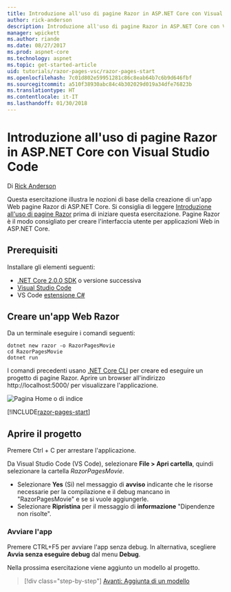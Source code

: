 ```yaml
---
title: Introduzione all'uso di pagine Razor in ASP.NET Core con Visual Studio Code
author: rick-anderson
description: Introduzione all'uso di pagine Razor in ASP.NET Core con Visual Studio Code
manager: wpickett
ms.author: riande
ms.date: 08/27/2017
ms.prod: aspnet-core
ms.technology: aspnet
ms.topic: get-started-article
uid: tutorials/razor-pages-vsc/razor-pages-start
ms.openlocfilehash: 7c01d802e59951281c86c8eab64b7c6b9d646fbf
ms.sourcegitcommit: a510f38930abc84c4b302029d019a34dfe76823b
ms.translationtype: HT
ms.contentlocale: it-IT
ms.lasthandoff: 01/30/2018
---
```

# <a name="getting-started-with-razor-pages-in-aspnet-core-with-visual-studio-code"></a>Introduzione all'uso di pagine Razor in ASP.NET Core con Visual Studio Code

Di [Rick Anderson](https://twitter.com/RickAndMSFT)

Questa esercitazione illustra le nozioni di base della creazione di un'app Web pagine Razor di ASP.NET Core. Si consiglia di leggere [Introduzione all'uso di pagine Razor](xref:mvc/razor-pages/index) prima di iniziare questa esercitazione. Pagine Razor è il modo consigliato per creare l'interfaccia utente per applicazioni Web in ASP.NET Core.

## <a name="prerequisites"></a>Prerequisiti

Installare gli elementi seguenti:

* [.NET Core 2.0.0 SDK](https://www.microsoft.com/net/core) o versione successiva
* [Visual Studio Code](https://code.visualstudio.com)
* VS Code [estensione C#](https://marketplace.visualstudio.com/items?itemName=ms-vscode.csharp) 

## <a name="create-a-razor-web-app"></a>Creare un'app Web Razor

Da un terminale eseguire i comandi seguenti:

```console
dotnet new razor -o RazorPagesMovie
cd RazorPagesMovie
dotnet run
```

I comandi precedenti usano [.NET Core CLI](https://docs.microsoft.com/dotnet/core/tools/dotnet) per creare ed eseguire un progetto di pagine Razor. Aprire un browser all'indirizzo http://localhost:5000/ per visualizzare l'applicazione.

![Pagina Home o di indice](../razor-pages/razor-pages-start/_static/home.png)

[!INCLUDE[razor-pages-start](../../includes/RP/razor-pages-start.md)]

## <a name="open-the-project"></a>Aprire il progetto

Premere Ctrl + C per arrestare l'applicazione.

Da Visual Studio Code (VS Code), selezionare **File > Apri cartella**, quindi selezionare la cartella *RazorPagesMovie*.

- Selezionare **Yes** (Sì) nel messaggio di **avviso** indicante che le risorse necessarie per la compilazione e il debug mancano in "RazorPagesMovie" e se si vuole aggiungerle.
- Selezionare **Ripristina** per il messaggio di **informazione** "Dipendenze non risolte".

### <a name="launch-the-app"></a>Avviare l'app

Premere CTRL+F5 per avviare l'app senza debug. In alternativa, scegliere **Avvia senza eseguire debug** dal menu **Debug**.

Nella prossima esercitazione viene aggiunto un modello al progetto. 

>[!div class="step-by-step"]
[Avanti: Aggiunta di un modello](xref:tutorials/razor-pages-vsc/model)  
